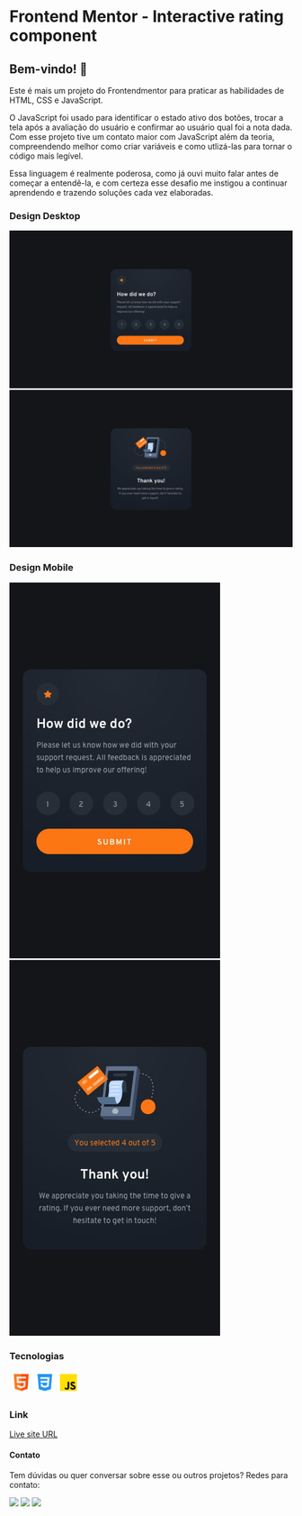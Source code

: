 # Frontend Mentor - Interactive rating component

## Bem-vindo! 👋

Este é mais um projeto do Frontendmentor para praticar as habilidades de HTML, CSS e JavaScript.

O JavaScript foi usado para identificar o estado ativo dos botões, trocar a tela após a avaliação do usuário e confirmar ao usuário qual foi a nota dada.
Com esse projeto tive um contato maior com JavaScript além da teoria, compreendendo melhor como criar variáveis e como utlizá-las para tornar o código mais legível.

Essa linguagem é realmente poderosa, como já ouvi muito falar antes de começar a entendê-la, e com certeza esse desafio me instigou a continuar aprendendo e trazendo soluções cada vez elaboradas.

### Design Desktop
![Design preview for the Interactive rating component coding challenge](design/desktop-design.jpg)
![Design preview for the Interactive rating component coding challenge](design/desktop-thank-you-state.jpg)

### Design Mobile
![Design preview for the Interactive rating component coding challenge](design/mobile-design.jpg)
![Design preview for the Interactive rating component coding challenge](design/mobile-thank-you-state.jpg)

### Tecnologias

<img class="img" src="src/images/tecnologia-1.png" alt="HTML icon" width="30px"><img class="img" src="src/images/tecnologia-2.png" alt="CSS icon" width="30px"><img class="img" src="src/images/tecnologia-3.png" alt="JS icon" width="30px">

<style>
    .img {
        padding: 6px;
    }
</style>

### Link

<a href="https://als-samara.github.io/interactive-rating-component/">Live site URL</a>

#### Contato

Tem dúvidas ou quer conversar sobre esse ou outros projetos? Redes para contato:

<div> 
  <a href = "mailto:samaraalmeida379@gmail.com"><img src="https://img.shields.io/badge/Gmail-D14836?style=for-the-badge&logo=gmail&logoColor=white" target="_blank" width="75px"></a>
  <a href="https://www.linkedin.com/in/samara-almeida-als/" target="_blank"><img src="https://img.shields.io/badge/-LinkedIn-%230077B5?style=for-the-badge&logo=linkedin&logoColor=white" target="_blank" width="95px"></a> 
    <a href="https://api.whatsapp.com/send/?phone=5511977458347&text&type=phone_number&app_absent=0" target="_blank"><img src="https://img.shields.io/badge/WhatsApp-25D366?style=for-the-badge&logo=whatsapp&logoColor=white" target="_blank" width="100px"></a>
</div>